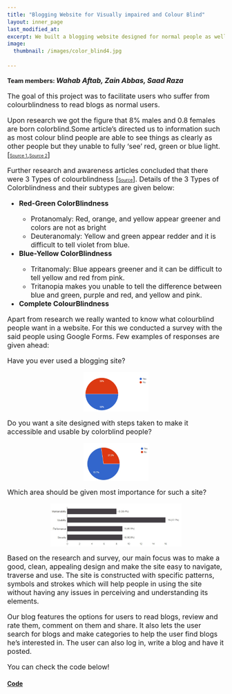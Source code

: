 ```yaml
---
title: "Blogging Website for Visually impaired and Colour Blind"
layout: inner_page
last_modified_at:
excerpt: We built a blogging website designed for normal people as well as those who are visually impaired or suffer from color-blindness.
image: 
  thumbnail: /images/color_blind4.jpg

---
```

<style>
ul,li,p{font-size:16px;}  
  
img{     
display: block;
margin-left: auto;
margin-right: auto;
max-width: 30%;
max-height: 30%;
    }
.bar{     
max-width: 60%;
max-height: 60%;
    }
</style>

<!-- <img src="/images/color_blind.jpg" class="center" width="400" height="400"> -->

<p class="inner-page">
<h4 style="display: inline;">Team members: <i style="font-size: 16px;">Wahab Aftab, Zain Abbas, Saad Raza</i></h4>
</p>
<p class="inner-page">
The goal of this project was to facilitate users who suffer from colourblindness to read blogs as normal users.
  
Upon research we got the figure that 8% males and 0.8 females are born colorblind.Some article’s directed us to information such as most colour blind people are able to see things as clearly as other people but they unable to fully ‘see’ red, green or blue light. [<a style="font-size: 10px" href="http://www.colourblindawareness.org">Source 1</a>,<a style="font-size: 10px" href="http://www.color-blindness.com/coblis-color-blindness-simulator/">Source 2</a>]

Further research and awareness articles concluded that there were 3 Types of colourblindness [<a style="font-size: 10px" href="https://www.nei.nih.gov/learn-about-eye-health/eye-conditions-and-diseases/color-blindness/types-color-blindness">Source</a>].
Details of the 3 Types of Colorblindness and their subtypes are given below:
<ul>
<b><li>Red-Green ColorBlindness</li></b>
  <ul>
    <li>Protanomaly: Red, orange, and yellow appear greener and colors are not as bright</li>
    <li>Deuteranomaly: Yellow and green appear redder and it is difficult to tell violet from blue.</li>
  </ul>
<b><li>Blue-Yellow ColorBlindness</li></b>
  <ul>
    <li>Tritanomaly: Blue appears greener and it can be difficult to tell yellow and red from pink.</li>
    <li>Tritanopia makes you unable to tell the difference between blue and green, purple and red, and yellow and pink.</li>
  </ul>
<b><li>Complete ColourBlindness</li></b>
</ul>
</p>


<p class="inner-page">
  
<p class="inner-page">
Apart from research we really wanted to know what colourblind people want in a website. For this we conducted a survey with the said people using Google Forms. Few examples of responses are given ahead:
</p>
<p class="inner-page">Have you ever used a blogging site? </p>
<img  src="/images/color1.jpg" >

<p class="inner-page">Do you want a site designed with steps taken to make it accessible and usable by colorblind people? </p>
<img src="/images/color4.jpg"  >

<p class="inner-page">Which area should be given most importance for such a site? </p>
<img class='bar' src="/images/color2.jpg" >

</p>

<p class="inner-page">
Based on the research and survey, our main focus was to make a good, clean, appealing design and make the site easy to navigate, traverse and use.
The site is constructed  with specific patterns, symbols and strokes which will help people in using the site without having any issues in perceiving and understanding its elements.
</p>

<p class="inner-page">
Our blog features the options for users to read blogs, review and rate them, comment on them and share. It also lets the user search for blogs and make categories to help the user find blogs he’s interested in. The user can also log in, write a blog and have it posted.
</p>

<p class="inner-page">
You can check the code below!
</p>
 
<h4><b><a href="https://github.com/wahabaftab/Blogging-Site-for-ColourBlind">Code</a></b></h4>



